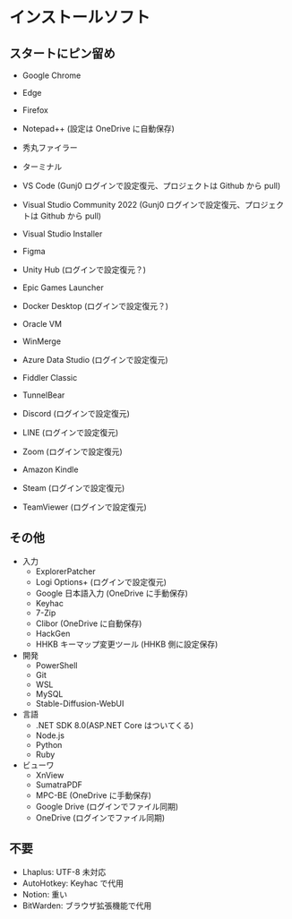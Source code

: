 # インストールソフト

## スタートにピン留め

- Google Chrome
- Edge
- Firefox
- Notepad++ (設定は OneDrive に自動保存)
- 秀丸ファイラー
- ターミナル

- VS Code (Gunj0 ログインで設定復元、プロジェクトは Github から pull)
- Visual Studio Community 2022 (Gunj0 ログインで設定復元、プロジェクトは Github から pull)
- Visual Studio Installer
- Figma
- Unity Hub (ログインで設定復元？)
- Epic Games Launcher

- Docker Desktop (ログインで設定復元？)
- Oracle VM
- WinMerge
- Azure Data Studio (ログインで設定復元)
- Fiddler Classic
- TunnelBear

- Discord (ログインで設定復元)
- LINE (ログインで設定復元)
- Zoom (ログインで設定復元)
- Amazon Kindle
- Steam (ログインで設定復元)
- TeamViewer (ログインで設定復元)

## その他

- 入力
  - ExplorerPatcher
  - Logi Options+ (ログインで設定復元)
  - Google 日本語入力 (OneDrive に手動保存)
  - Keyhac
  - 7-Zip
  - Clibor (OneDrive に自動保存)
  - HackGen
  - HHKB キーマップ変更ツール (HHKB 側に設定保存)
- 開発
  - PowerShell
  - Git
  - WSL
  - MySQL
  - Stable-Diffusion-WebUI
- 言語
  - .NET SDK 8.0(ASP.NET Core はついてくる)
  - Node.js
  - Python
  - Ruby
- ビューワ
  - XnView
  - SumatraPDF
  - MPC-BE (OneDrive に手動保存)
  - Google Drive (ログインでファイル同期)
  - OneDrive (ログインでファイル同期)

## 不要

- Lhaplus: UTF-8 未対応
- AutoHotkey: Keyhac で代用
- Notion: 重い
- BitWarden: ブラウザ拡張機能で代用
